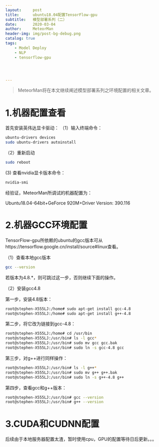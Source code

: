 ```yaml
---
layout:     post
title:      ubuntu18.04配置TensorFlow-gpu
subtitle:   模型部署系列（二）
date:       2020-03-04
author:     MeteorMan
header-img: img/post-bg-debug.png
catalog: true
tags:
    - Model Deploy
    - NLP
    - tensorflow-gpu




---
```


>MeteorMan将在本文继续阐述模型部署系列之环境配置的相关文章。

# 1.机器配置查看

首先安装英伟达显卡驱动：
（1）输入终端命令：

```bash
ubuntu-drivers devices
sudo ubuntu-drivers autoinstall
```


（2）重新启动

```bash
sudo reboot
```



(3)  查看nvidia显卡版本命令：

```bash
nvidia-smi
```

经验证，MeteorMan所调试的机器配置为：

Ubuntu18.04-64bit+GeForce 920M+Driver Version: 390.116

# 2.机器GCC环境配置

TensorFlow-gpu所依赖的ubuntu的gcc版本可从https://tensorflow.google.cn/install/source#linux查看。

（1）查看本地gcc版本

```bash
gcc --version
```

若版本为4.8.*，则可跳过这一步，否则继续下面的操作。

（2）安装gcc4.8

第一步，安装4.8版本：

```bash
root@stephen-X555LJ:/home# sudo apt-get install gcc-4.8
root@stephen-X555LJ:/home# sudo apt-get install g++-4.8
```

第二步，将它改为链接到gcc-4.8：

```bash
root@stephen-X555LJ:/home# cd /usr/bin
root@stephen-X555LJ:/usr/bin# ls -l gcc*
root@stephen-X555LJ:/usr/bin# sudo mv gcc gcc.bak
root@stephen-X555LJ:/usr/bin# sudo ln -s gcc-4.8 gcc
```

第三步，对g++进行同样操作：

```bash
root@stephen-X555LJ:/usr/bin# ls -l g++*
root@stephen-X555LJ:/usr/bin# sudo mv g++ g++.bak
root@stephen-X555LJ:/usr/bin# sudo ln -s g++-4.8 g++
```



第四步，查看gcc和g++版本：

```bash
root@stephen-X555LJ:/usr/bin# gcc --version
root@stephen-X555LJ:/usr/bin# g++ --version
```

# 3.CUDA和CUDNN配置

后续由于本地服务器配置太渣，暂时使用cpu，GPU的配置等待日后更新。。。

​		